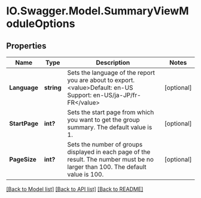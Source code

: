 # IO.Swagger.Model.SummaryViewModuleOptions
## Properties

Name | Type | Description | Notes
------------ | ------------- | ------------- | -------------
**Language** | **string** | Sets the language of the report you are about to export.  &lt;value&gt;Default: en-US Support: en-US/ja-JP/fr-FR&lt;/value&gt; | [optional] 
**StartPage** | **int?** | Sets the start page from which you want to get the group summary. The default value is 1. | [optional] 
**PageSize** | **int?** | Sets the number of groups displayed in each page of the result. The number must be no larger than 100. The default value is 100. | [optional] 

[[Back to Model list]](../README.md#documentation-for-models) [[Back to API list]](../README.md#documentation-for-api-endpoints) [[Back to README]](../README.md)

